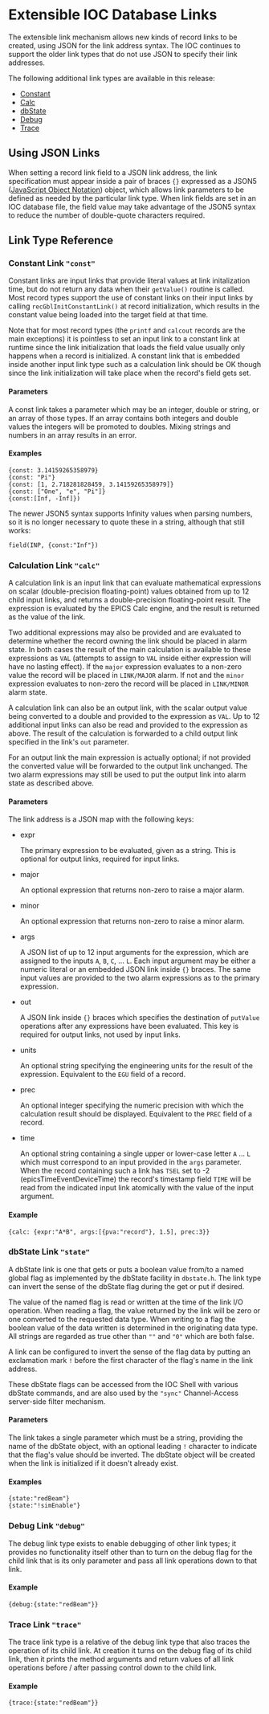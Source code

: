 # Extensible IOC Database Links

The extensible link mechanism allows new kinds of record links to be created,
using JSON for the link address syntax.
The IOC continues to support the older link types that do not use JSON to
specify their link addresses.

The following additional link types are available in this release:

- [Constant](#constant-link-const)
- [Calc](#calculation-link-calc)
- [dbState](#dbstate-link-state)
- [Debug](#debug-link-debug)
- [Trace](#trace-link-trace)

## Using JSON Links

When setting a record link field to a JSON link address, the link specification
must appear inside a pair of braces ` {} ` expressed as a JSON5 ([JavaScript
Object Notation](https://spec.json5.org/)) object, which allows link parameters
to be defined as needed by the particular link type. When link fields are set in
an IOC database file, the field value may take advantage of the JSON5 syntax to
reduce the number of double-quote characters required.

## Link Type Reference

### Constant Link `"const"`

Constant links are input links that provide literal values at link initalization
time, but do not return any data when their `getValue()` routine is called.
Most record types support the use of constant links on their input links by
calling `recGblInitConstantLink()` at record initialization, which results in
the constant value being loaded into the target field at that time.

Note that for most record types (the `printf` and `calcout` records are the
main exceptions) it is pointless to set an input link to a constant link at
runtime since the link initialization that loads the field value usually only
happens when a record is initialized. A constant link that is embedded inside
another input link type such as a calculation link should be OK though since the
link initialization will take place when the record's field gets set.

#### Parameters

A const link takes a parameter which may be an integer, double or string, or an
array of those types. If an array contains both integers and double values the
integers will be promoted to doubles. Mixing strings and numbers in an array
results in an error.

#### Examples

    {const: 3.14159265358979}
    {const: "Pi"}
    {const: [1, 2.718281828459, 3.14159265358979]}
    {const: ["One", "e", "Pi"]}
    {const:[Inf, -Inf]})

The newer JSON5 syntax supports Infinity values when parsing numbers, so it is
no longer necessary to quote these in a string, although that still works:

    field(INP, {const:"Inf"})

### Calculation Link `"calc"`

A calculation link is an input link that can evaluate mathematical expressions
on scalar (double-precision floating-point) values obtained from up to 12 child
input links, and returns a double-precision floating-point result. The
expression is evaluated by the EPICS Calc engine, and the result is returned as
the value of the link.

Two additional expressions may also be provided and are evaluated to determine
whether the record owning the link should be placed in alarm state. In both
cases the result of the main calculation is available to these expressions as
`VAL` (attempts to assign to `VAL` inside either expression will have no
lasting effect). If the `major` expression evaluates to a non-zero value the
record will be placed in `LINK/MAJOR` alarm. If not and the `minor` expression
evaluates to non-zero the record will be placed in `LINK/MINOR` alarm state.

A calculation link can also be an output link, with the scalar output value
being converted to a double and provided to the expression as `VAL`. Up to 12
additional input links can also be read and provided to the expression as above.
The result of the calculation is forwarded to a child output link specified in
the link's `out` parameter.

For an output link the main expression is actually optional; if not provided the
converted value will be forwarded to the output link unchanged. The two alarm
expressions may still be used to put the output link into alarm state as
described above.

#### Parameters

The link address is a JSON map with the following keys:

- expr

    The primary expression to be evaluated, given as a string.
    This is optional for output links, required for input links.

- major

    An optional expression that returns non-zero to raise a major alarm.

- minor

    An optional expression that returns non-zero to raise a minor alarm.

- args

    A JSON list of up to 12 input arguments for the expression, which are assigned
    to the inputs `A`, `B`, `C`, ... `L`. Each input argument may be either a
    numeric literal or an embedded JSON link inside `{}` braces. The same input
    values are provided to the two alarm expressions as to the primary expression.

- out

    A JSON link inside `{}` braces which specifies the destination of `putValue`
    operations after any expressions have been evaluated.
    This key is required for output links, not used by input links.

- units

    An optional string specifying the engineering units for the result of the
    expression. Equivalent to the `EGU` field of a record.

- prec

    An optional integer specifying the numeric precision with which the calculation
    result should be displayed. Equivalent to the `PREC` field of a record.

- time

    An optional string containing a single upper or lower-case letter `A` ... `L`
    which must correspond to an input provided in the `args` parameter. When the
    record containing such a link has `TSEL` set to -2 (epicsTimeEventDeviceTime)
    the record's timestamp field `TIME` will be read from the indicated input link
    atomically with the value of the input argument.

#### Example

    {calc: {expr:"A*B", args:[{pva:"record"}, 1.5], prec:3}}

### dbState Link `"state"`

A dbState link is one that gets or puts a boolean value from/to a named global
flag as implemented by the dbState facility in `dbstate.h`. The link type can
invert the sense of the dbState flag during the get or put if desired.

The value of the named flag is read or written at the time of the link I/O
operation. When reading a flag, the value returned by the link will be zero or
one converted to the requested data type. When writing to a flag the boolean
value of the data written is determined in the originating data type. All
strings are regarded as true other than `""` and `"0"` which are both false.

A link can be configured to invert the sense of the flag data by putting an
exclamation mark `!` before the first character of the flag's name in the link
address.

These dbState flags can be accessed from the IOC Shell with various dbState
commands, and are also used by the `"sync"` Channel-Access server-side filter
mechanism.

#### Parameters

The link takes a single parameter which must be a string, providing the name of
the dbState object, with an optional leading `!` character to indicate that the
flag's value should be inverted. The dbState object will be created when the
link is initialized if it doesn't already exist.

#### Examples

    {state:"redBeam"}
    {state:"!simEnable"}

### Debug Link `"debug"`

The debug link type exists to enable debugging of other link types; it provides
no functionality itself other than to turn on the debug flag for the child link
that is its only parameter and pass all link operations down to that link.

#### Example

    {debug:{state:"redBeam"}}

### Trace Link `"trace"`

The trace link type is a relative of the debug link type that also traces the
operation of its child link. At creation it turns on the debug flag of its child
link, then it prints the method arguments and return values of all link
operations before / after passing control down to the child link.

#### Example

    {trace:{state:"redBeam"}}
